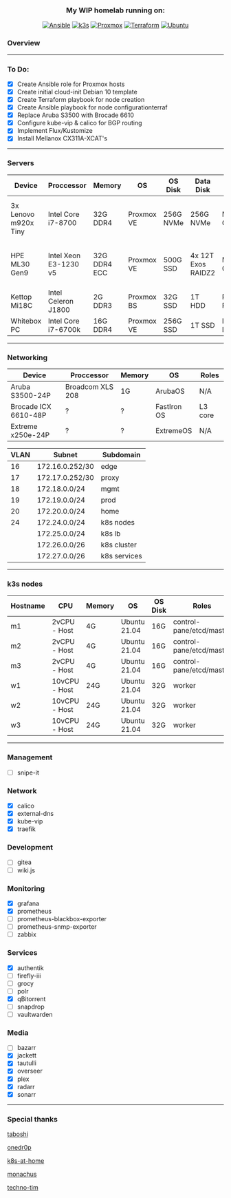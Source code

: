 <div align="center">
  
### My WIP homelab running on:
[![Ansible](https://img.shields.io/badge/Ansible-V2.11.1-red?style=for-the-badge)](https://ansible.com)
[![k3s](https://img.shields.io/badge/k3s-v1.21.1-yellow?style=for-the-badge)](https://k3s.io/)
[![Proxmox](https://img.shields.io/badge/Proxmox-V6.4-green?style=for-the-badge)](https://proxmox.com)
[![Terraform](https://img.shields.io/badge/Terraform-V1.0.0-bluegreen?style=for-the-badge)](https://terraform.io)
[![Ubuntu](https://img.shields.io/badge/Ubuntu-V21.04-orange?style=for-the-badge)](https://ubuntu.com)
 
</div>

### Overview
----

### To Do:
- [x] Create Ansible role for Proxmox hosts
- [x] Create initial cloud-init Debian 10 template
- [x] Create Terraform playbook for node creation
- [x] Create Ansible playbook for node configurationterraf
- [x] Replace Aruba S3500 with Brocade 6610
- [x] Configure kube-vip & calico for BGP routing 
- [x] Implement Flux/Kustomize
- [x] Install Mellanox CX311A-XCAT's

----
### Servers
<div align="center">
  
| Device               | Proccessor            | Memory       | OS         | OS Disk   | Data Disk          | NIC             | Roles                             |
|----------------------|-----------------------|--------------|------------|-----------|--------------------|-----------------|-----------------------------------|
| 3x Lenovo m920x Tiny | Intel Core i7-8700    | 32G DDR4     | Proxmox VE | 256G NVMe | 256G NVMe          | Mellanox CX311A | 1x master / 1x worker / Ceph      | 
| HPE ML30 Gen9        | Intel Xeon E3-1230 v5 | 32G DDR4 ECC | Proxmox VE | 500G SSD  | 4x 12T Exos RAIDZ2 | Mellanox CX322A | VyOS / webproxy / NFS / SMB / ZFS |
| Kettop Mi18C         | Intel Celeron J1800   | 2G DDR3      | Proxmox BS | 32G SSD   | 1T HDD             | Realtek RTL8111 | Proxmox backup server             |
| Whitebox PC          | Intel Core i7-6700k   | 16G DDR4     | Proxmox VE | 256G SSD  | 1T SSD             | Intel I219-V    | Parsec / Steam                    |

</div>
  
----
### Networking

<div align="center">

| Device               | Proccessor       | Memory | OS          | Roles   |
|----------------------|------------------|--------|-------------|---------|
| Aruba S3500-24P      | Broadcom XLS 208 | 1G     | ArubaOS     | N/A     |
| Brocade ICX 6610-48P | ?                | ?      | FastIron OS | L3 core |
| Extreme x250e-24P    | ?                | ?      | ExtremeOS   | N/A     |
  
| VLAN | Subnet          | Subdomain    |
|------|-----------------|--------------|
| 16   | 172.16.0.252/30 | edge         | 
| 17   | 172.17.0.252/30 | proxy        | 
| 18   | 172.18.0.0/24   | mgmt         | 
| 19   | 172.19.0.0/24   | prod         | 
| 20   | 172.20.0.0/24   | home         | 
| 24   | 172.24.0.0/24   | k8s nodes    | 
|      | 172.25.0.0/24   | k8s lb       | 
|      | 172.26.0.0/26   | k8s cluster  | 
|      | 172.27.0.0/26   | k8s services | 

</div>

---
### k3s nodes

<div align="center">

| Hostname | CPU           | Memory | OS           | OS Disk | Roles                    |
|----------|---------------|--------|--------------|---------|--------------------------|
| m1       | 2vCPU - Host  | 4G     | Ubuntu 21.04 | 16G     | control-pane/etcd/master | 
| m2       | 2vCPU - Host  | 4G     | Ubuntu 21.04 | 16G     | control-pane/etcd/master | 
| m3       | 2vCPU - Host  | 4G     | Ubuntu 21.04 | 16G     | control-pane/etcd/master | 
| w1       | 10vCPU - Host | 24G    | Ubuntu 21.04 | 32G     | worker                   | 
| w2       | 10vCPU - Host | 24G    | Ubuntu 21.04 | 32G     | worker                   | 
| w3       | 10vCPU - Host | 24G    | Ubuntu 21.04 | 32G     | worker                   | 

</div>

---

### Management
- [ ] snipe-it

### Network
- [x] calico
- [x] external-dns
- [x] kube-vip
- [x] traefik

### Development
- [ ] gitea
- [ ] wiki.js

### Monitoring
- [x] grafana
- [x] prometheus
- [ ] prometheus-blackbox-exporter
- [ ] prometheus-snmp-exporter
- [ ] zabbix

### Services
- [x] authentik
- [ ] firefly-iii
- [ ] grocy
- [ ] polr
- [x] qBitorrent 
- [ ] snapdrop
- [ ] vaultwarden

### Media
- [ ] bazarr
- [x] jackett
- [x] tautulli
- [x] overseer
- [x] plex
- [x] radarr
- [x] sonarr

--- 

### Special thanks

[taboshi](https://github.com/toboshii)

[onedr0p](https://github.com/onedr0p)

[k8s-at-home](https://github.com/k8s-at-home)

[monachus](https://gitlab.com/monachus)

[techno-tim](https://github.com/techno-tim)

